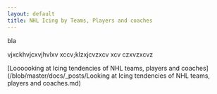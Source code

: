 ```yaml
---
layout: default
title: NHL Icing by Teams, Players and coaches
---
```


bla

vjxckhvjcxvjhvlxv
xccv;klzxjcvzxcv
xcv
czxvzxcvz

[Loooooking at Icing tendencies of NHL teams, players and coaches](/blob/master/docs/_posts/Looking at Icing tendencies of NHL teams, players and coaches.md)
